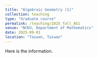 ```yaml
---
title: "Algebraic Geometry (1)"
collection: teaching
type: "Graduate course"
permalink: /teaching/2025_fall_AG1
venue: "NCKU, Department of Mathematics"
date: 2025-09-01
location: "Taiwan, Taiwan"
---
```


Here is the information.

